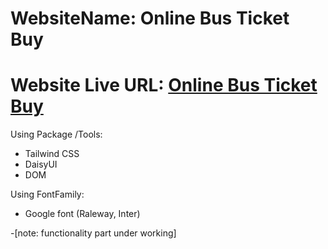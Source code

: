 # WebsiteName: Online Bus Ticket Buy

# Website Live URL: [Online Bus Ticket Buy](https://swanky-church.surge.sh/)

Using Package /Tools:

- Tailwind CSS
- DaisyUI
- DOM

Using FontFamily:

- Google font (Raleway, Inter)

-[note: functionality part under working]
